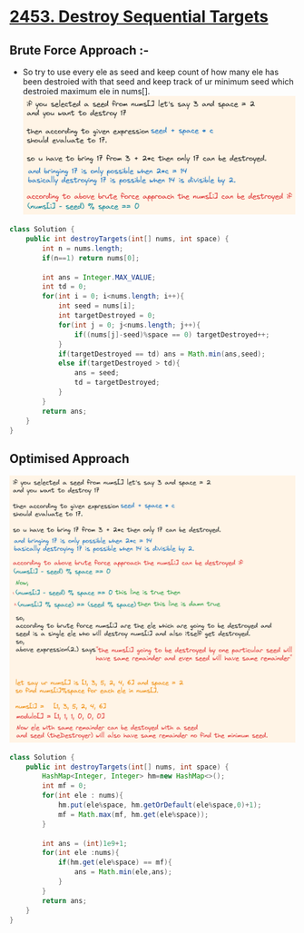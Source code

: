 # [2453. Destroy Sequential Targets](https://leetcode.com/problems/destroy-sequential-targets/description/)

## Brute Force Approach :-
- So try to use every ele as seed and keep count of how many ele has been destroied with that seed and keep track of ur minimum seed which destroied maximum ele in nums[].
![Alt text](image.png)
```java
class Solution {
    public int destroyTargets(int[] nums, int space) {
        int n = nums.length;
        if(n==1) return nums[0];

        int ans = Integer.MAX_VALUE;
        int td = 0;
        for(int i = 0; i<nums.length; i++){
            int seed = nums[i];
            int targetDestroyed = 0;
            for(int j = 0; j<nums.length; j++){
                if((nums[j]-seed)%space == 0) targetDestroyed++;
            }
            if(targetDestroyed == td) ans = Math.min(ans,seed);
            else if(targetDestroyed > td){
                ans = seed;
                td = targetDestroyed;
            }
        }
        return ans;
    }
}
```
## Optimised Approach
![Alt text](image-1.png)
```java
class Solution {
    public int destroyTargets(int[] nums, int space) {
        HashMap<Integer, Integer> hm=new HashMap<>();
        int mf = 0;
        for(int ele : nums){ 
            hm.put(ele%space, hm.getOrDefault(ele%space,0)+1);
            mf = Math.max(mf, hm.get(ele%space));
        }
        
        int ans = (int)1e9+1;
        for(int ele :nums){
            if(hm.get(ele%space) == mf){
                ans = Math.min(ele,ans);
            }
        }
        return ans;
    }
}
```
